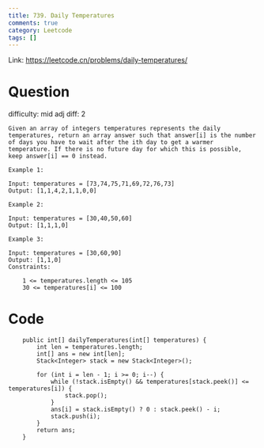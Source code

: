 ```yaml
---
title: 739. Daily Temperatures
comments: true
category: Leetcode
tags: []
---
```


Link: https://leetcode.cn/problems/daily-temperatures/

# Question

difficulty: mid
adj diff: 2

    Given an array of integers temperatures represents the daily temperatures, return an array answer such that answer[i] is the number of days you have to wait after the ith day to get a warmer temperature. If there is no future day for which this is possible, keep answer[i] == 0 instead.

    Example 1:

    Input: temperatures = [73,74,75,71,69,72,76,73]
    Output: [1,1,4,2,1,1,0,0]

    Example 2:

    Input: temperatures = [30,40,50,60]
    Output: [1,1,1,0]

    Example 3:

    Input: temperatures = [30,60,90]
    Output: [1,1,0]
    Constraints:

    	1 <= temperatures.length <= 105
    	30 <= temperatures[i] <= 100

# Code

```
    public int[] dailyTemperatures(int[] temperatures) {
        int len = temperatures.length;
        int[] ans = new int[len];
        Stack<Integer> stack = new Stack<Integer>();

        for (int i = len - 1; i >= 0; i--) {
            while (!stack.isEmpty() && temperatures[stack.peek()] <= temperatures[i]) {
                stack.pop();
            }
            ans[i] = stack.isEmpty() ? 0 : stack.peek() - i;
            stack.push(i);
        }
        return ans;
    }
```
